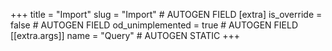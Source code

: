 +++
title = "Import"
slug = "Import" # AUTOGEN FIELD
[extra]
is_override = false # AUTOGEN FIELD
od_unimplemented = true # AUTOGEN FIELD
[[extra.args]]
name = "Query" # AUTOGEN STATIC
+++